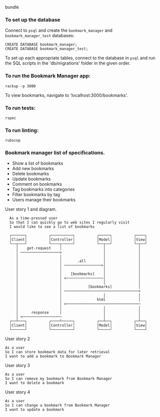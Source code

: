 bundle

### To set up the database

Connect to `psql` and create the `bookmark_manager` and `bookmark_manager_test` databases:

```
CREATE DATABASE bookmark_manager;
CREATE DATABASE bookmark_manager_test;
```

To set up each appropriate tables, connect to the database in `psql` and run the SQL scripts in the 'db/migrations' folder in the given order.

### To run the Bookmark Manager app:

```
rackup -p 3000
```

To view bookmarks, navigate to 'localhost:3000/bookmarks'.

### To run tests:

```
rspec
```

### To run linting:

```
rubocop
```

### Bookmark manager list of specifications.

  - Show a list of bookmarks
  - Add new bookmarks
  - Delete bookmarks
  - Update bookmarks
  - Comment on bookmarks
  - Tag bookmarks into categories
  - Filter bookmarks by tag
  - Users manage their bookmarks

   User story 1 and diagram.
```
  As a time-pressed user
  So that I can quickly go to web sites I regularly visit
  I would like to see a list of bookmarks
```

```
  ┌──────┐          ┌──────────┐          ┌─────┐          ┌────┐
  │Client│          │Controller│          │Model│          │View│
  └──┬───┘          └────┬─────┘          └──┬──┘          └─┬──┘
     │    get-request    │                   │               │
     │ ──────────────────>                   │               │
     │                   │                   │               │
     │                   │       .all        │               │
     │                   │ ─────────────────>│               │
     │                   │                   │               │
     │                   │    [bookmarks]    │               │
     │                   │ <─────────────────│               │
     │                   │                   │               │
     │                   │            [bookmarks]            │
     │                   │ ──────────────────────────────────>
     │                   │                   │               │
     │                   │                html               │
     │                   │ <──────────────────────────────────
     │                   │                   │               │
     │      response     │                   │               │
     │ <──────────────────                   │               │
  ┌──┴───┐          ┌────┴─────┐          ┌──┴──┐          ┌─┴──┐
  │Client│          │Controller│          │Model│          │View│
  └──────┘          └──────────┘          └─────┘          └────┘
  ```
User story 2

```
As a user
So I can store bookmark data for later retrieval
I want to add a bookmark to Bookmark Manager
```

User story 3

```
As a user
So I can remove my bookmark from Bookmark Manager
I want to delete a bookmark
```

User story 4

```
As a user
So I can change a bookmark from Bookmark Manager
I want to update a bookmark
```
